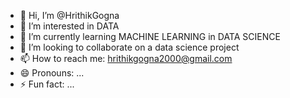 - 👋 Hi, I’m @HrithikGogna
- 👀 I’m interested in DATA
- 🌱 I’m currently learning MACHINE LEARNING in DATA SCIENCE
- 💞️ I’m looking to collaborate on a data science project
- 📫 How to reach me: hrithikgogna2000@gmail.com
- 😄 Pronouns: ...
- ⚡ Fun fact: ...

<!---
HrithikGogna/HrithikGogna is a ✨ special ✨ repository because its `README.md` (this file) appears on your GitHub profile.
You can click the Preview link to take a look at your changes.
--->
